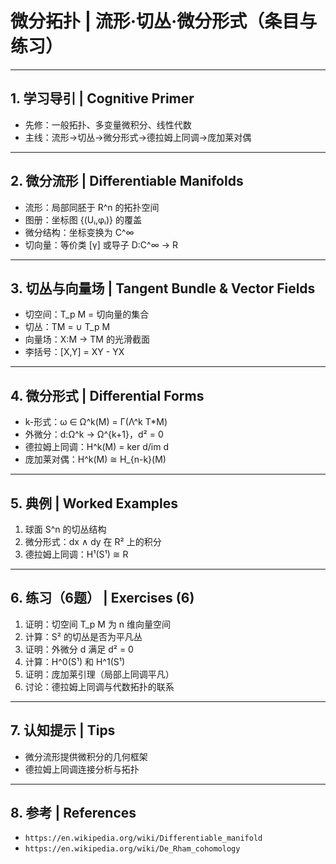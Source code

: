 # 微分拓扑 | 流形·切丛·微分形式（条目与练习）

---

## 1. 学习导引 | Cognitive Primer

- 先修：一般拓扑、多变量微积分、线性代数
- 主线：流形→切丛→微分形式→德拉姆上同调→庞加莱对偶

---

## 2. 微分流形 | Differentiable Manifolds

- 流形：局部同胚于 R^n 的拓扑空间
- 图册：坐标图 {(Uᵢ,φᵢ)} 的覆盖
- 微分结构：坐标变换为 C^∞
- 切向量：等价类 [γ] 或导子 D:C^∞ → R

---

## 3. 切丛与向量场 | Tangent Bundle & Vector Fields

- 切空间：T_p M = 切向量的集合
- 切丛：TM = ∪ T_p M
- 向量场：X:M → TM 的光滑截面
- 李括号：[X,Y] = XY - YX

---

## 4. 微分形式 | Differential Forms

- k-形式：ω ∈ Ω^k(M) = Γ(Λ^k T*M)
- 外微分：d:Ω^k → Ω^{k+1}，d² = 0
- 德拉姆上同调：H^k(M) = ker d/im d
- 庞加莱对偶：H^k(M) ≅ H_{n-k}(M)

---

## 5. 典例 | Worked Examples

1) 球面 S^n 的切丛结构
2) 微分形式：dx ∧ dy 在 R² 上的积分
3) 德拉姆上同调：H¹(S¹) ≅ R

---

## 6. 练习（6题） | Exercises (6)

1) 证明：切空间 T_p M 为 n 维向量空间
2) 计算：S² 的切丛是否为平凡丛
3) 证明：外微分 d 满足 d² = 0
4) 计算：H^0(S¹) 和 H^1(S¹)
5) 证明：庞加莱引理（局部上同调平凡）
6) 讨论：德拉姆上同调与代数拓扑的联系

---

## 7. 认知提示 | Tips

- 微分流形提供微积分的几何框架
- 德拉姆上同调连接分析与拓扑

---

## 8. 参考 | References

- `https://en.wikipedia.org/wiki/Differentiable_manifold`
- `https://en.wikipedia.org/wiki/De_Rham_cohomology`
